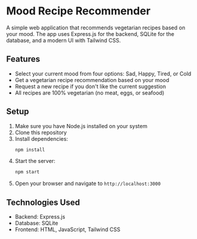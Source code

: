 # Mood Recipe Recommender

A simple web application that recommends vegetarian recipes based on your mood. The app uses Express.js for the backend, SQLite for the database, and a modern UI with Tailwind CSS.

## Features

- Select your current mood from four options: Sad, Happy, Tired, or Cold
- Get a vegetarian recipe recommendation based on your mood
- Request a new recipe if you don't like the current suggestion
- All recipes are 100% vegetarian (no meat, eggs, or seafood)

## Setup

1. Make sure you have Node.js installed on your system
2. Clone this repository
3. Install dependencies:
   ```bash
   npm install
   ```
4. Start the server:
   ```bash
   npm start
   ```
5. Open your browser and navigate to `http://localhost:3000`

## Technologies Used

- Backend: Express.js
- Database: SQLite
- Frontend: HTML, JavaScript, Tailwind CSS 